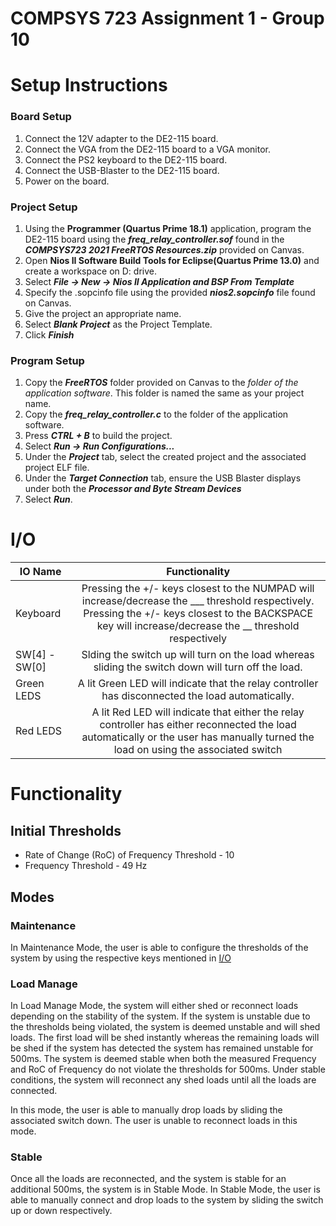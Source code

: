 # COMPSYS 723 Assignment 1 - Group 10

# Setup Instructions

### Board Setup

1. Connect the 12V adapter to the DE2-115 board.
2. Connect the VGA from the DE2-115 board to a VGA monitor.
3. Connect the PS2 keyboard to the DE2-115 board.
4. Connect the USB-Blaster to the DE2-115 board.
5. Power on the board.

### Project Setup
1. Using the <b> Programmer (Quartus Prime 18.1)</b> application, program the DE2-115 board using the <b><em>freq_relay_controller.sof</em></b> found in the <b><em>COMPSYS723 2021 FreeRTOS Resources.zip</em></b> provided on Canvas.
2. Open <b>Nios II Software Build Tools for Eclipse(Quartus Prime 13.0)</b> and create a workspace on D: drive.
3. Select <b><em>File -> New -> Nios II Application and BSP From Template</em></b>
4. Specify the .sopcinfo file using the provided <b><em>nios2.sopcinfo</em></b> file found on Canvas.
5. Give the project an appropriate name.
6. Select <b><em>Blank Project</em></b> as the Project Template.
7. Click <b><em>Finish</em></b>

### Program Setup
1. Copy the <b><em>FreeRTOS</em></b> folder provided on Canvas to the <em>folder of the application software</em>. This folder is named the same as your project name.
2. Copy the <b><em>freq_relay_controller.c</em></b> to the folder of the application software.
3. Press <b><em>CTRL + B</em></b> to build the project. 
4. Select <b><em>Run -> Run Configurations...</em></b>
5. Under the <b><em>Project</em></b> tab, select the created project and the associated project ELF file.
6. Under the <b><em>Target Connection</em></b> tab, ensure the USB Blaster displays under both the <b><em>Processor and Byte Stream Devices</em></b>
7. Select <b><em>Run</em></b>.

# I/O 

| IO Name         | Functionality |
| -------------       |:-------------:| 
| Keyboard         | Pressing the +/- keys closest to the NUMPAD will increase/decrease the ___ threshold respectively. Pressing the +/- keys closest to the BACKSPACE key will increase/decrease the __ threshold respectively| 
| SW[4] - SW[0]      | Slding the switch up will turn on the load whereas sliding the switch down will turn off the load.      |  
| Green LEDS | A lit Green LED will indicate that the relay controller has disconnected the load automatically.    |   
| Red LEDS | A lit Red LED will indicate that either the relay controller has either reconnected the load automatically or the user has manually turned the load on using the associated switch     |   

# Functionality
## Initial Thresholds
+ Rate of Change (RoC) of Frequency Threshold - 10 
+ Frequency Threshold - 49 Hz

## Modes
### <b>Maintenance</b>
  
In Maintenance Mode, the user is able to configure the thresholds of the system by using the respective keys mentioned in [I/O](#io) 
### <b>Load Manage</b>

In Load Manage Mode, the system will either shed or reconnect loads depending on the stability of the system. If the system is unstable due to the thresholds being violated, the system is deemed unstable and will shed loads. The first load will be shed instantly whereas the remaining loads will be shed if the system has detected the system has remained unstable for 500ms. The system is deemed stable when both the measured Frequency and RoC of Frequency do not violate the thresholds for 500ms. Under stable conditions, the system will reconnect any shed loads until all the loads are connected.

In this mode, the user is able to manually drop loads by sliding the associated switch down. The user is unable to reconnect loads in this mode. 

### <b>Stable</b>
Once all the loads are reconnected, and the system is stable for an additional 500ms, the system is in Stable Mode. In Stable Mode, the user is able to manually connect and drop loads to the system by sliding the switch up or down respectively. 


